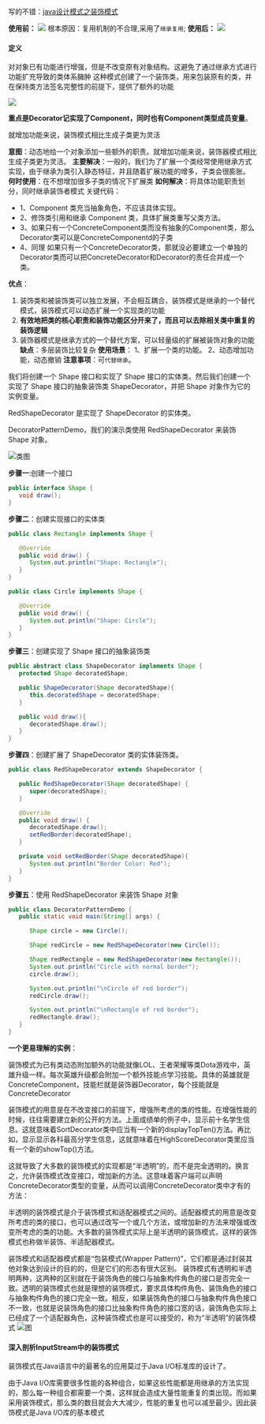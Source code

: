 写的不错：[java设计模式之装饰模式
](http://www.cnblogs.com/lfxiao/p/6816731.html)

**使用前：**
![](https://i.loli.net/2018/03/09/5aa1eb8eb275f.png)
根本原因：复用机制的不合理,采用了`继承复用`;
**使用后：**
![](https://i.loli.net/2018/03/09/5aa1ebb986fd2.png)



#### 定义
对对象已有功能进行增强，但是不改变原有对象结构。这避免了通过继承方式进行功能扩充导致的类体系臃肿
这种模式创建了一个装饰类，用来包装原有的类，并在保持类方法签名完整性的前提下，提供了额外的功能

![](https://i.loli.net/2018/03/08/5aa15a7bf2e9a.png)

**重点是Decorator记实现了Component，同时也有Component类型成员变量**。

就增加功能来说，装饰模式相比生成子类更为灵活

**意图**：动态地给一个对象添加一些额外的职责。就增加功能来说，装饰器模式相比生成子类更为灵活。
**主要解决**：一般的，我们为了扩展一个类经常使用继承方式实现，由于继承为类引入静态特征，并且随着扩展功能的增多，子类会很膨胀。
**何时使用**：在不想增加很多子类的情况下扩展类
**如何解决**：将具体功能职责划分，同时继承装饰者模式
关键代码：
- 1、Component 类充当抽象角色，不应该具体实现。
- 2、修饰类引用和继承 Component 类，具体扩展类重写父类方法。
- 3、如果只有一个ConcreteComponent类而没有抽象的Component类，那么Decorator类可以是ConcreteComponentd的子类
- 4、同理 如果只有一个ConcreteDecorator类，那就没必要建立一个单独的Decorator类而可以把ConcreteDecorator和Decorator的责任合并成一个类。

**优点**：
1. 装饰类和被装饰类可以独立发展，不会相互耦合，装饰模式是继承的一个替代模式，装饰模式可以动态扩展一个实现类的功能
2. **有效地把类的核心职责和装饰功能区分开来了，而且可以去除相关类中重复的装饰逻辑**
3. 装饰器模式是继承方式的一个替代方案，可以轻量级的扩展被装饰对象的功能
**缺点**：多层装饰比较复杂
**使用场景**： 1、扩展一个类的功能。 2、动态增加功能，动态撤销
**注意事项**：可`代替继承`。

我们将创建一个 Shape 接口和实现了 Shape 接口的实体类。然后我们创建一个实现了 Shape 接口的抽象装饰类 ShapeDecorator，并把 Shape 对象作为它的实例变量。

RedShapeDecorator 是实现了 ShapeDecorator 的实体类。

DecoratorPatternDemo，我们的演示类使用 RedShapeDecorator 来装饰 Shape 对象。

![类图](https://i.loli.net/2018/01/26/5a6aedaab747e.png)

**步骤一**:创建一个接口
```java
public interface Shape {
   void draw();
}
```
**步骤二**：创建实现接口的实体类
```java
public class Rectangle implements Shape {

   @Override
   public void draw() {
      System.out.println("Shape: Rectangle");
   }
}

public class Circle implements Shape {

   @Override
   public void draw() {
      System.out.println("Shape: Circle");
   }
}
```
**步骤三**：创建实现了 Shape 接口的抽象装饰类
```java
public abstract class ShapeDecorator implements Shape {
   protected Shape decoratedShape;

   public ShapeDecorator(Shape decoratedShape){
      this.decoratedShape = decoratedShape;
   }

   public void draw(){
      decoratedShape.draw();
   }
}
```
**步骤四**：创建扩展了 ShapeDecorator 类的实体装饰类。
```java
public class RedShapeDecorator extends ShapeDecorator {

   public RedShapeDecorator(Shape decoratedShape) {
      super(decoratedShape);
   }

   @Override
   public void draw() {
      decoratedShape.draw();
      setRedBorder(decoratedShape);
   }

   private void setRedBorder(Shape decoratedShape){
      System.out.println("Border Color: Red");
   }
}
```
**步骤五**：使用 RedShapeDecorator 来装饰 Shape 对象
```java
public class DecoratorPatternDemo {
   public static void main(String[] args) {

      Shape circle = new Circle();

      Shape redCircle = new RedShapeDecorator(new Circle());

      Shape redRectangle = new RedShapeDecorator(new Rectangle());
      System.out.println("Circle with normal border");
      circle.draw();

      System.out.println("\nCircle of red border");
      redCircle.draw();

      System.out.println("\nRectangle of red border");
      redRectangle.draw();
   }
}
```

**一个更易理解的实例**：

装饰模式为已有类动态附加额外的功能就像LOL、王者荣耀等类Dota游戏中，英雄升级一样。每次英雄升级都会附加一个额外技能点学习技能。具体的英雄就是ConcreteComponent，技能栏就是装饰器Decorator，每个技能就是ConcreteDecorator

装饰模式的用意是在不改变接口的前提下，增强所考虑的类的性能。在增强性能的时候，往往需要建立新的公开的方法。上面成绩单的例子中，显示前十名学生信息。这就意味着SortDecorator类中应当有一个新的displayTopTen()方法。再比如，显示显示各科最高分学生信息，这就意味着在HighScoreDecorator类里应当有一个新的showTop()方法。

这就导致了大多数的装饰模式的实现都是“半透明”的，而不是完全透明的。换言之，允许装饰模式改变接口，增加新的方法。这意味着客户端可以声明ConcreteDecorator类型的变量，从而可以调用ConcreteDecorator类中才有的方法：

半透明的装饰模式是介于装饰模式和适配器模式之间的。适配器模式的用意是改变所考虑的类的接口，也可以通过改写一个或几个方法，或增加新的方法来增强或改变所考虑的类的功能。大多数的装饰模式实际上是半透明的装饰模式，这样的装饰模式也称做半装饰、半适配器模式。

装饰模式和适配器模式都是“包装模式(Wrapper Pattern)”，它们都是通过封装其他对象达到设计的目的的，但是它们的形态有很大区别。
装饰模式有透明和半透明两种，这两种的区别就在于装饰角色的接口与抽象构件角色的接口是否完全一致。透明的装饰模式也就是理想的装饰模式，要求具体构件角色、装饰角色的接口与抽象构件角色的接口完全一致。相反，如果装饰角色的接口与抽象构件角色接口不一致，也就是说装饰角色的接口比抽象构件角色的接口宽的话，装饰角色实际上已经成了一个适配器角色，这种装饰模式也是可以接受的，称为“半透明”的装饰模式
![图](https://i.loli.net/2018/01/26/5a6af4d002f0e.png)
#### 深入剖析InputStream中的装饰模式
装饰模式在Java语言中的最著名的应用莫过于Java I/O标准库的设计了。

由于Java I/O库需要很多性能的各种组合，如果这些性能都是用继承的方法实现的，那么每一种组合都需要一个类，这样就会造成大量性能重复的类出现。而如果采用装饰模式，那么类的数目就会大大减少，性能的重复也可以减至最少。因此装饰模式是Java I/O库的基本模式
